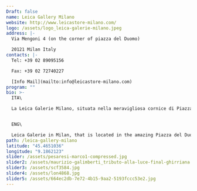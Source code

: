 ```yaml
---
Draft: false
name: Leica Gallery Milano
website: http://www.leicastore-milano.com/
logo: /assets/logo_leica-galerie-milano.jpeg
address: |-
  Via Mengoni 4 (on the corner of piazza del Duomo)

  20121 Milan Italy
contacts: |-
  Tel: +39 02 89095156

  Fax: +39 02 72740227

  [Info Mail](mailto:info@leicastore-milano.com)
program: ""
bio: >-
  ITA\

  La Leica Galerie Milano, situata nella meravigliosa cornice di Piazza del Duomo, è il luogo ideale dove vivere la propria passione per la fotografia. Nella galleria sono esposte, con cadenza mensile o bimestrale, mostre fotografiche dei più grandi fotografi del passato e del presente, e si tengono regolarmente lezioni, dibattiti, e incontri con i più significativi professionisti del settore. In più, il bookshop vi offrirà una straordinaria selezione dei più bei libri fotografici di autori italiani e internazionali.


  ENG\

  Leica Galerie in Milan, that is located in the amazing Piazza del Duomo, is the ideal place to live the photography passion. Different exhibitions of important photographers of the past and present days are organized inside the gallery each month or every two months. There is also the possibility to participate to lessons, debates and meetings with the most relevant experts of the sector. Moreover, the bookshop will offer you an amazing selection of the most beautiful books of italian and international photographers about their photographic experience.
path: /leica-gallery-milano
latitude: "45.4651036"
longitude: "9.1862123"
slider: /assets/pesaresi-marco1-compressed.jpg
slider2: /assets/maurizio-galimberti_tributo-alla-luce-final-ghirriana.jpg
slider3: /assets/scf3584.jpg
slider4: /assets/lon4868.jpg
slider5: /assets/664ec2db-7e72-4b15-9aa2-5193fccc53e2.jpg
---
```

